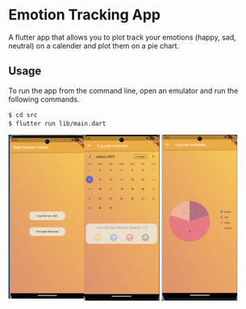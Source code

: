 # Emotion Tracking App
A flutter app that allows you to plot track your emotions (happy, sad, neutral) on a calender and plot them on a pie chart.

## Usage

To run the app from the command line, open an emulator and run the following commands.
```bash
$ cd src
$ flutter run lib/main.dart
```

<img align="left" src="Homescreen.png" width="150">
<img align="center" src="Calender.png" width="150">
<img align="center" src="Pie.png" width="150">
